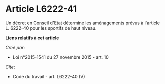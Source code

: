 # Article L6222-41

Un décret en Conseil d'Etat détermine les aménagements prévus à l'article L. 6222-40 pour les sportifs de haut niveau.

**Liens relatifs à cet article**

_Créé par_:

  - Loi n°2015-1541 du 27 novembre 2015 - art. 10

_Cite_:

  - Code du travail - art. L6222-40 (V)
